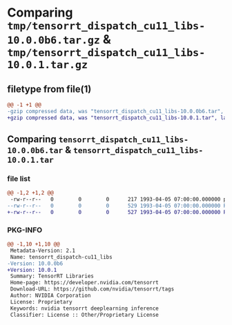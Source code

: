 # Comparing `tmp/tensorrt_dispatch_cu11_libs-10.0.0b6.tar.gz` & `tmp/tensorrt_dispatch_cu11_libs-10.0.1.tar.gz`

## filetype from file(1)

```diff
@@ -1 +1 @@
-gzip compressed data, was "tensorrt_dispatch_cu11_libs-10.0.0b6.tar", last modified: Mon Apr  5 07:00:00 1993, max compression
+gzip compressed data, was "tensorrt_dispatch_cu11_libs-10.0.1.tar", last modified: Mon Apr  5 07:00:00 1993, max compression
```

## Comparing `tensorrt_dispatch_cu11_libs-10.0.0b6.tar` & `tensorrt_dispatch_cu11_libs-10.0.1.tar`

### file list

```diff
@@ -1,2 +1,2 @@
 -rw-r--r--   0        0        0      217 1993-04-05 07:00:00.000000 pyproject.toml
--rw-r--r--   0        0        0      529 1993-04-05 07:00:00.000000 PKG-INFO
+-rw-r--r--   0        0        0      527 1993-04-05 07:00:00.000000 PKG-INFO
```

### PKG-INFO

```diff
@@ -1,10 +1,10 @@
 Metadata-Version: 2.1
 Name: tensorrt_dispatch-cu11_libs
-Version: 10.0.0b6
+Version: 10.0.1
 Summary: TensorRT Libraries
 Home-page: https://developer.nvidia.com/tensorrt
 Download-URL: https://github.com/nvidia/tensorrt/tags
 Author: NVIDIA Corporation
 License: Proprietary
 Keywords: nvidia tensorrt deeplearning inference
 Classifier: License :: Other/Proprietary License
```

